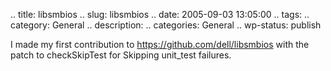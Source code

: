.. title: libsmbios
.. slug: libsmbios
.. date: 2005-09-03 13:05:00
.. tags: 
.. category: General
.. description: 
.. categories: General
.. wp-status: publish

I made my first contribution to https://github.com/dell/libsmbios with the patch
to checkSkipTest for Skipping unit_test failures.